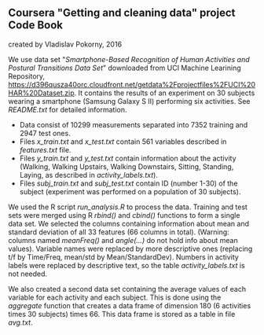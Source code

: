 ## Coursera "Getting and cleaning data" project Code Book
created by Vladislav Pokorny, 2016

We use data set "_Smartphone-Based Recognition of Human Activities and Postural Transitions Data Set_" downloaded from UCI Machine Learining Repository, https://d396qusza40orc.cloudfront.net/getdata%2Fprojectfiles%2FUCI%20HAR%20Dataset.zip. 
It contains the results of an experiment on 30 subjects wearing a smartphone (Samsung Galaxy S II) performing six activities. See *README.txt* for detailed information.

* Data consist of 10299 measurements separated into 7352 training and 2947 test ones. 
* Files *x_train.txt* and *x_test.txt* contain 561 variables described in *features.txt* file. 
* Files *y_train.txt* and *y_test.txt* contain information about the activity (Walking, Walking Upstairs, Walking Downstairs, Sitting, Standing, Laying, as described in *activity_labels.txt*). 
* Files *subj_train.txt* and *subj_test.txt* contain ID (number 1-30) of the subject (experiment was performed on a population of 30 subjects).

We used the R script *run_analysis.R* to process the data. Training and test sets were merged using R *rbind()* and *cbind()* functions to form a single data set. We selected the columns containing information about mean and standard deviation of all 33 features (66 columns in total). (Warning: columns named *meanFreq()* and *angle(...)* do not hold info about mean values). Variable names were replaced by more descriptive ones (replacing t/f by Time/Freq, mean/std by Mean/StandardDev). Numbers in activity labels were replaced by descriptive text, so the table *activity_labels.txt* is not needed.

We also created a second data set containing the average values of each variable for each activity and each subject. This is done using the *aggregate* function that creates a data frame of dimension 180 (6 activities times 30 subjects) times 66. This data frame is stored as a table in file *avg.txt*.
